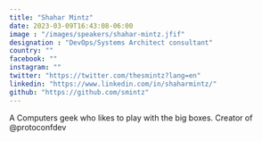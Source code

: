 ```yaml
---
title: "Shahar Mintz"
date: 2023-03-09T16:43:08-06:00
image : "/images/speakers/shahar-mintz.jfif"
designation : "DevOps/Systems Architect consultant"
country: ""
facebook: ""
instagram: ""
twitter: "https://twitter.com/thesmintz?lang=en"
linkedin: "https://www.linkedin.com/in/shaharmintz/"
github: "https://github.com/smintz"
---
```


A Computers geek who likes to play with the big boxes. Creator of 
@protoconfdev